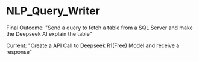 # NLP_Query_Writer

Final Outcome: "Send a query to fetch a table from a SQL Server and make the Deepseek AI explain the table"

Current: "Create a API Call to Deepseek R1(Free) Model and receive a response"